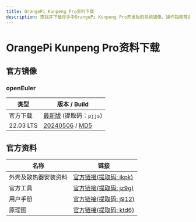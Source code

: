 ```yaml
---
title: OrangePi Kunpeng Pro资料下载
description: 查找并下载你手中OrangePi Kunpeng Pro开发板的系统镜像、操作指南等资料。
---
```


# OrangePi Kunpeng Pro资料下载

## 官方镜像


### openEuler

| 类型            | 版本 / Build                                                 |
| --------------- | ------------------------------------------------------------ |
| 官方下载        | [最新版](https://pan.baidu.com/share/init?surl=qllhUJ85WZqQV5CkgyxmGg&pwd=pjjs) (提取码：`pjjs`) |
| 22.03 LTS | [20240506](https://dl.openboard.dev/img/orangepi/opikunpengpro/openeuler/22.03/Kunpeng-Develop-openEuler-22.03-LTS-SP3-20240506-0416.img.xz) / [MD5](https://dl.openboard.dev/img/orangepi/opikunpengpro/openeuler/22.03/Kunpeng-Develop-openEuler-22.03-LTS-SP3-20240506-0416.img.xz.md5sum) |



## 官方资料

| 名称                 | 链接                                                         |
| -------------------- | ------------------------------------------------------------ |
| 外壳及散热器安装资料 | [官方链接(提取码: ikpk)](https://pan.baidu.com/share/init?surl=c45ShxZzXXN3YRygY7dO8g&pwd=ikpk) |
| 官方工具             | [官方链接(提取码: jz9g)](https://pan.baidu.com/share/init?surl=otGCgVWqU6f3G1fSuvuObg&pwd=jz9g) |
| 用户手册             | [官方链接(提取码: j912)](https://pan.baidu.com/share/init?surl=nM1ZHJtBYSI_47MAVJ29Lg&pwd=j912) |
| 原理图               | [官方链接(提取码: ktd6)](https://pan.baidu.com/share/init?surl=zAFBQVU4Ku7hFUJyLDI-Vg&pwd=ktd6) |

